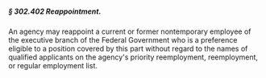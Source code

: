 ##### § 302.402 Reappointment. #####

An agency may reappoint a current or former nontemporary employee of the executive branch of the Federal Government who is a preference eligible to a position covered by this part without regard to the names of qualified applicants on the agency's priority reemployment, reemployment, or regular employment list.